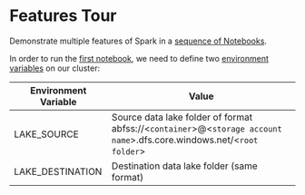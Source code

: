 # Features Tour

Demonstrate multiple features of Spark in a [sequence of Notebooks](notebooks).

In order to run the [first notebook](notebooks/01-config-mount.py), we need to define two [environment variables](https://docs.microsoft.com/en-us/azure/databricks/clusters/configure#environment-variables) on our cluster:

Environment Variable|Value
-|-
LAKE_SOURCE|Source data lake folder of format abfss://\<`container`\>@\<`storage account name`\>.dfs.core.windows.net/\<`root folder`\>
LAKE_DESTINATION|Destination data lake folder (same format)

